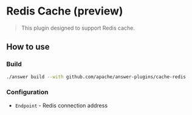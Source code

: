 # Redis Cache (preview)
> This plugin designed to support Redis cache.

## How to use

### Build
```bash
./answer build --with github.com/apache/answer-plugins/cache-redis
```

### Configuration
- `Endpoint` - Redis connection address
